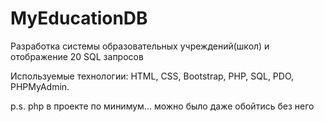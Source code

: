# MyEducationDB
Разработка системы образовательных учреждений(школ) и отображение 20 SQL запросов

Используемые технологии:
HTML,
CSS,
Bootstrap,
PHP,
SQL,
PDO,
PHPMyAdmin.

p.s. php в проекте по минимум... можно было даже обойтись без него
